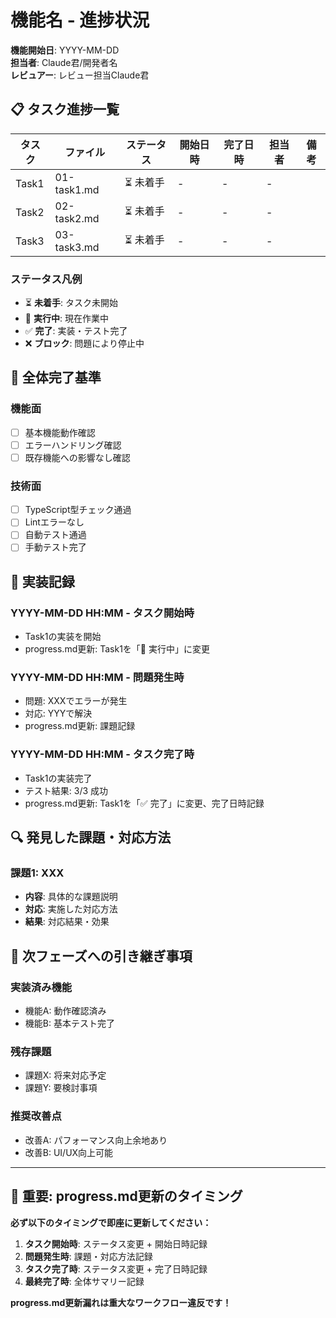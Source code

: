# 機能名 - 進捗状況

**機能開始日**: YYYY-MM-DD  
**担当者**: Claude君/開発者名  
**レビュアー**: レビュー担当Claude君

## 📋 タスク進捗一覧

| タスク | ファイル | ステータス | 開始日時 | 完了日時 | 担当者 | 備考 |
|--------|----------|------------|----------|----------|--------|------|
| Task1 | 01-task1.md | ⏳ 未着手 | - | - | - | |
| Task2 | 02-task2.md | ⏳ 未着手 | - | - | - | |
| Task3 | 03-task3.md | ⏳ 未着手 | - | - | - | |

### ステータス凡例
- ⏳ **未着手**: タスク未開始
- 🔄 **実行中**: 現在作業中  
- ✅ **完了**: 実装・テスト完了
- ❌ **ブロック**: 問題により停止中

## 🎯 全体完了基準

### 機能面
- [ ] 基本機能動作確認
- [ ] エラーハンドリング確認
- [ ] 既存機能への影響なし確認

### 技術面  
- [ ] TypeScript型チェック通過
- [ ] Lintエラーなし
- [ ] 自動テスト通過
- [ ] 手動テスト完了

## 📝 実装記録

### YYYY-MM-DD HH:MM - タスク開始時
- Task1の実装を開始
- progress.md更新: Task1を「🔄 実行中」に変更

### YYYY-MM-DD HH:MM - 問題発生時  
- 問題: XXXでエラーが発生
- 対応: YYYで解決
- progress.md更新: 課題記録

### YYYY-MM-DD HH:MM - タスク完了時
- Task1の実装完了
- テスト結果: 3/3 成功
- progress.md更新: Task1を「✅ 完了」に変更、完了日時記録

## 🔍 発見した課題・対応方法

### 課題1: XXX
- **内容**: 具体的な課題説明
- **対応**: 実施した対応方法
- **結果**: 対応結果・効果

## 🚀 次フェーズへの引き継ぎ事項

### 実装済み機能
- 機能A: 動作確認済み
- 機能B: 基本テスト完了

### 残存課題  
- 課題X: 将来対応予定
- 課題Y: 要検討事項

### 推奨改善点
- 改善A: パフォーマンス向上余地あり
- 改善B: UI/UX向上可能

---

## 🚨 重要: progress.md更新のタイミング

**必ず以下のタイミングで即座に更新してください：**

1. **タスク開始時**: ステータス変更 + 開始日時記録
2. **問題発生時**: 課題・対応方法記録  
3. **タスク完了時**: ステータス変更 + 完了日時記録
4. **最終完了時**: 全体サマリー記録

**progress.md更新漏れは重大なワークフロー違反です！**